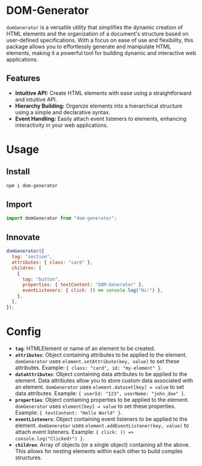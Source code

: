 # DOM-Generator

`domGenerator` is a versatile utility that simplifies the dynamic creation of HTML elements and the organization of a document's structure based on user-defined specifications. With a focus on ease of use and flexibility, this package allows you to effortlessly generate and manipulate HTML elements, making it a powerful tool for building dynamic and interactive web applications.

## Features

- **Intuitive API:** Create HTML elements with ease using a straightforward and intuitive API.
- **Hierarchy Building:** Organize elements into a hierarchical structure using a simple and declarative syntax.
- **Event Handling:** Easily attach event listeners to elements, enhancing interactivity in your web applications.

# Usage

## Install

```bash
npm i dom-generator
```

## Import

```js
import domGenerator from "dom-generator";
```

## Innovate

```js
domGenerator({
  tag: "section",
  attributes: { class: "card" },
  children: [
    {
      tag: "button",
      properties: { textContent: "DOM-Generator" },
      eventListeners: { click: () => console.log("Hi!") },
    },
  ],
});
```

# Config

- **`tag`**: HTMLElement or name of an element to be created.
- **`attributes`**: Object containing attributes to be applied to the element. `domGenerator` uses `element.setAttribute(key, value)` to set these attributes. Example: `{ class: "card", id: "my-element" }`.
- **`dataAttributes`**: Object containing data attributes to be applied to the element. Data attributes allow you to store custom data associated with an element. `domGenerator` uses `element.dataset[key] = value` to set data attributes. Example: `{ userId: "123", userName: "john_doe" }`.
- **`properties`**: Object containing properties to be applied to the element. `domGenerator` uses `element[key] = value` to set these properties. Example: `{ textContent: "Hello World" }`.
- **`eventListeners`**: Object containing event listeners to be applied to the element. `domGenerator` uses `element.addEventListener(key, value)` to attach event listeners. Example: `{ click: () => console.log("Clicked!") }`.
- **`children`**: Array of objects (or a single object) containing all the above. This allows for nesting elements within each other to build complex structures.
